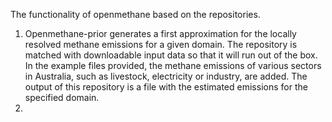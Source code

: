 The functionality of openmethane based on the repositories.

1. Openmethane-prior generates a first approximation for the locally resolved methane emissions for a given
  domain. The repository is matched with downloadable input data so that it will run out of the box. In the example 
files provided, the methane emissions of various sectors in Australia, such as livestock, electricity or industry, 
are added. The output of this repository is a file with the estimated emissions for the specified domain.
2. 